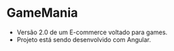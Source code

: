 # GameMania

- Versão 2.0 de um E-commerce voltado para games.
- Projeto está sendo desenvolvido com Angular.
